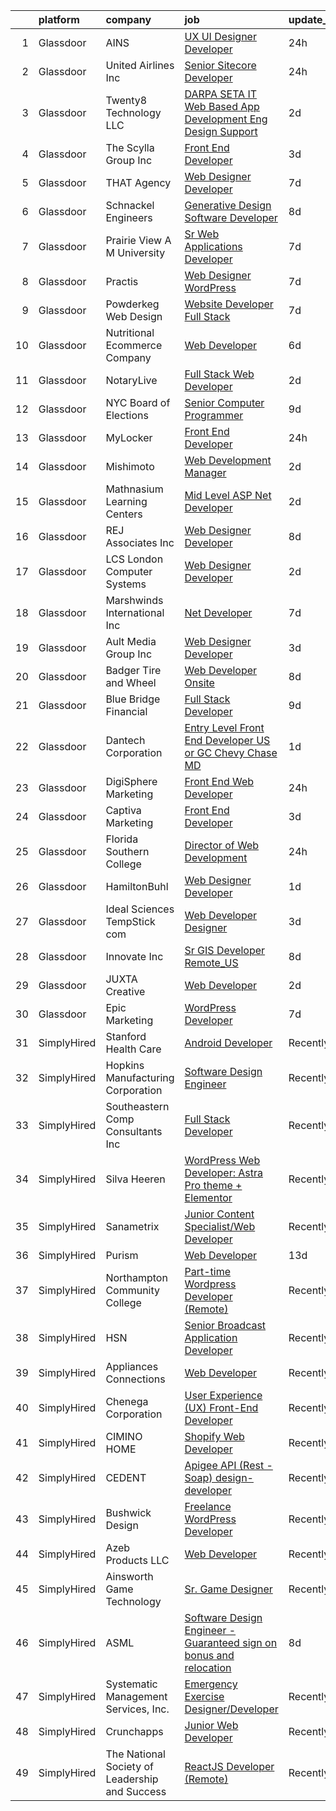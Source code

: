 

|    | platform    | company                                        | job                                                                                                                                                                                                                                                                                                                                                                                                                                                                                                                                                                                                                                                                                                                                                                                                                                                                                                                                                                                                                                                                                                                             | update_time   | location             |
|---:|:------------|:-----------------------------------------------|:--------------------------------------------------------------------------------------------------------------------------------------------------------------------------------------------------------------------------------------------------------------------------------------------------------------------------------------------------------------------------------------------------------------------------------------------------------------------------------------------------------------------------------------------------------------------------------------------------------------------------------------------------------------------------------------------------------------------------------------------------------------------------------------------------------------------------------------------------------------------------------------------------------------------------------------------------------------------------------------------------------------------------------------------------------------------------------------------------------------------------------|:--------------|:---------------------|
|  1 | Glassdoor   | AINS                                           | [UX UI Designer Developer](https://www.glassdoor.com/partner/jobListing.htm?pos=103&ao=1110586&s=58&guid=0000018200a30ee491dbb8f1d61cf156&src=GD_JOB_AD&t=SR&vt=w&ea=1&cs=1_5fbbc01c&cb=1657868062822&jobListingId=1008005290740&cpc=BE35796875A68D35&jrtk=3-0-1g80a63pckhq8801-1g80a63pqghre800-31dfa51b207390a8--6NYlbfkN0Bcr26GrXoQrT0Vg7_C-8puRcYjYF07PKkszPacc_DnVIYYu5WKRhmp_eaMR9QWrlQxBGJxiB6HOLDb4iV_YAxQob33wGN91enQ_AscMBb6bYCiVeDaYuTen-SdddWchvimDuzbAoUG6T6BK5YU7ez7pjzqOSyW8kgxerBoEwAXx__Lc56BvRADW4HeGAMuuITwFCBpgbmz9RtptRfMcejtwUSvstNQ8rP0IPx-dBC89QXTVdPRFK4VMTxU0m9OfoATcfSl_PvFctXUIqWu3LZpalLzcDGYjGxo_MkmY01cNZUav_f6qAs_PzXEnWr1ryK6DCZugVtCPFR5-cUSY40uA7eeBMc9gHjdv6Qcn3YkHECQtBk1JHXLLpD2rQWktYVxbtRMgvMCZ4xzcb10pnANzdahGp6Q4C1Xy0qLYocogI08DY6ysjiZYSDyv7r3rrXZkhWxHyekwFqtKg3Dyrt1eVw9wARz7FmOrnEYDwbD__qYpp47zfj8YCrNSrn7SuvBzsxkaWc01A%3D%3D)                                                                                                                                                                                                                                                 | 24h           | Gaithersburg, MD     |
|  2 | Glassdoor   | United Airlines Inc                            | [Senior Sitecore Developer](https://www.glassdoor.com/partner/jobListing.htm?pos=112&ao=1110586&s=58&guid=0000018200a30ee491dbb8f1d61cf156&src=GD_JOB_AD&t=SR&vt=w&ea=1&cs=1_c0c2c008&cb=1657868062825&jobListingId=1008006023020&cpc=022796DF6CE1C9E6&jrtk=3-0-1g80a63pckhq8801-1g80a63pqghre800-dde4f99f4f4d5699--6NYlbfkN0AbDU5HaoNpE_Uw1Qou_OA16xn8WTljG94FgmZgIobHcJARH5UAV7wVeqNjbom3ZcTExrouX1Q_9CNXjgR3XRFa6KO6w9Qt5hKSx8M6_ezJPgzAInzBKx5785MKWhb0LAVFY9rTmDR1osFc5_OoL3zFhrt727MRJ5pEe5rQk5BjTjJY8FREp870_Pcxpx0_-1ZEZaNQHCO__xxm47gbrYXlRwJjDCzvN7dUA2COTdl3dtwdlMIAeYHkVPJSJqB3r5D1qnhQk0470e1W9mw5HJFwsHklL5ejVh5uzsbumlWAYMYsAxlLJTIiajvR-8NLFxp12hlu2luT9yj47_ZsnMZYbzm-q4qOGi-HfvTL1wxThIksH-YZLDRAwdqGTAJ_r-OYVuAJesFLc23BjX6E7lPaRvTQWm4zx5VTuDWesIKI7jcGKm2wbfmwTyXtLojTOvAr1-W-10onOvceoewvyNGHJMr4-pkc5C2J9X_6LEBBuCblD4eC-ay-rQMZR8k39a2SR2HEPnS70A%3D%3D)                                                                                                                                                                                                                                                | 24h           | Chicago, IL          |
|  3 | Glassdoor   | Twenty8 Technology  LLC                        | [DARPA SETA  IT Web Based App  Development  Eng   Design Support](https://www.glassdoor.com/partner/jobListing.htm?pos=101&ao=1110586&s=58&guid=0000018200a30ee491dbb8f1d61cf156&src=GD_JOB_AD&t=SR&vt=w&ea=1&cs=1_d603483b&cb=1657868062822&jobListingId=1008000535515&cpc=4975F0A44038F145&jrtk=3-0-1g80a63pckhq8801-1g80a63pqghre800-263bc1a53e67cb8c--6NYlbfkN0CvahHJL5dpwIe5nlYo2UZJB8CTXAEl9vJAxrd3EfdRQTsMSQezOrtT53ImGk1XlX-yY_86hEhTNt2F3eMfg_WgO7sZRVXd2ct7ksoRMp2Js180p4vSvhZay1yfTp39voC5MrGzNaWdQRmuFZpPhPqTZ9JSEm12v_QJnvxAEgx6-9wZfWElHgkadElw-mFyjLB5ILlS4ClfbBvWsnCCHsjuc1dEtvmNTc1SQdXkj7Bdwb7XxE7C20s9Y_Bb2qJT_e3wDCJ41_oEocyOfyA12UnG-NZL2frubtrDgl4MeGftAaJsouVYH-ZKa6WX_wqoqSMnycv6IRME0f6BnVv1yby4Nl2bWU60XESURNHgMLGR28t8dWFXrYXtUvfbB94KEwuBVSKZhz4_OlpeZeI49AkWjr6etuRAmopC8w8lQrovHCeW8H_hhW7NlInkrhVlVhdZulyeI6P620EpVoFsWpXEj8_prviGnLbpQwxFdX1etSjRJ4mkjJg5EYHpJ4WZhwNgZ70RsmWrQw%3D%3D)                                                                                                                                                                                                          | 2d            | Arlington, VA        |
|  4 | Glassdoor   | The Scylla Group  Inc                          | [Front End Developer](https://www.glassdoor.com/partner/jobListing.htm?pos=127&ao=1110586&s=58&guid=0000018200a30ee491dbb8f1d61cf156&src=GD_JOB_AD&t=SR&vt=w&ea=1&cs=1_c4e682d2&cb=1657868062827&jobListingId=1007998118151&cpc=9952A63AB06E78AD&jrtk=3-0-1g80a63pckhq8801-1g80a63pqghre800-519356af99de631a--6NYlbfkN0BzyIYrTMR_AjNKh_kvAG8N613gtHPANQ3sdLTkrtBd-xkCCUeUNGN6ZhfZBkUqAVSYqazTmBh0skUYJBrusvyL9fluckOKELmbJSPfnBdppbLTzM_72bUu_bomAmBTulfBjIeq-lTCrO-zNMkprFGlTX6pk9NUx9A22yzDJgETJCL0naTgV7fmkEVMI_eayNiB9143eOkAjST0B3kMlX2yPmrpalgUcw8anVpxD904Rv5T_ypc1emffsgsGievQ1ESDGjEnRuzAdemNn9dlB4HOkh5Y9e-0R8iP-ndynnhVTZP74i5M5SzDxLIEIhj-l4qYUKGiXnZVv4UNMNUnmIB7ZZdLqEL7hV-OvizgCR5zbVIcIYQmHN88RtzHvfLTSLo3QP9Nz6Dq5CiwbZmPeN3-jkkZfA6ivu5ojpz57Z0TwrzOXLm5LhRKruPfArmGKCao9QoQN_2E-SboMj9h2eftQjqwtzPBv36aUR-xfq7PPYlt0b7d56Y)                                                                                                                                                                                                                                                                                  | 3d            | Winchester, VA       |
|  5 | Glassdoor   | THAT Agency                                    | [Web Designer Developer](https://www.glassdoor.com/partner/jobListing.htm?pos=119&ao=1110586&s=58&guid=0000018200a30ee491dbb8f1d61cf156&src=GD_JOB_AD&t=SR&vt=w&ea=1&cs=1_bc103a0c&cb=1657868062826&jobListingId=1007990020797&cpc=9EDA28EADF1DF7F0&jrtk=3-0-1g80a63pckhq8801-1g80a63pqghre800-0c50c41ba30ab75e--6NYlbfkN0CNPXhQHeQmpFLG1zbnVry6FDwS6k36Zx3mOturxRE7VTwd-PHBCgegvK6MSUCpLPNO5VeDiSWy4Jg_X4vF36py9cvxKfHCa3YoYBIzWKw3WHI5I-J9NyizVTVDg5tcklXjn-A-4m5usbuY75GunOoLcnQEC6itfPuGb4uBUW9zcmWdS5i-3rDgLi_VQXhNEa8GZdloI6WJ-bq0w1BP1kRrTq8oY3Allv6d6x0J1TGK-Ww7bYMHMcoEh-kEaosrfmGUBhf2OpxtQqMyzCTnLk1pweJIb5COhCwwpFNa-vUdrU-8XScnCItR6gGPSf4ElnVypcdj7u1FQrEqGVi3Yy2g8LgNZ7HwGsCSg4wGIUkEqERW6Fn-p7AVEiilW5tMHSXqCNpR5Rx2QdkEMwhPxUGLmY-ZV1gsqZK62ZOROVS_H5AsjrKCNgvk2Gt--QhubirTNjuCpbkeG5_zLrFy5qC5kIiKO4R36j6wc2HO3WhAXx_Mpr_73pe0mqxM_Pu1f30%3D)                                                                                                                                                                                                                                                                 | 7d            | West Palm Beach, FL  |
|  6 | Glassdoor   | Schnackel Engineers                            | [Generative Design Software Developer](https://www.glassdoor.com/partner/jobListing.htm?pos=102&ao=1110586&s=58&guid=0000018200a30ee491dbb8f1d61cf156&src=GD_JOB_AD&t=SR&vt=w&ea=1&cs=1_95f0bfb2&cb=1657868062822&jobListingId=1007987458836&cpc=356D09F0C08B1729&jrtk=3-0-1g80a63pckhq8801-1g80a63pqghre800-7e547bc3bbec425b--6NYlbfkN0BrTPNwjDoELvBVia9gkET74rNEsU_fi4RRK14NiMbuskwBmYiUl43ITcLe-zL9azDC2bpr2SCa5atbsWtVarJGFgRc_UdXsaXv9eSq5MhWIbYHXS2iNjxtl57jP_-YbQkWhoL7t-RZsYxZUoCrAWVDMEXxgRFdx9CQTy9-cnfIsIM4DpLEIpgy2J1BXSAbDoZUzKADQwFY7aO0H4fw1AcIA7hZbx7CvNWpsm9ZpPqPy_zTRdAIiAlqr1j9lacOhPa_NSlJ8naSaumrcPeoyg4sIapIuDCnIyZ0XCONe_ai37tA9QFhfUFIW1XLW1wSiNCFJ6fVd9EH_rBKStQordiI3B0lcW6w7cbCD5PlAQOSFfKN3NCrIE9rWmYC1pll1bCttAKmqlugtve-IoqfPAkkg9TUXz2Xj3bb46nHrlKPmm2-ZOrFkRW8mH-qlLnj4obbf-75JwGhpg8HVZdGQFlZM9kPd73K2jkOa6xDJY8vP39GFKiiikZVcvBrxi7OfjpiJPJ-tq-gPRZ79BnXZB-qhOORCVEO6Sw%3D)                                                                                                                                                                                                                   | 8d            | Omaha, NE            |
|  7 | Glassdoor   | Prairie View A M University                    | [Sr  Web   Applications Developer](https://www.glassdoor.com/partner/jobListing.htm?pos=113&ao=1110586&s=58&guid=0000018200a30ee491dbb8f1d61cf156&src=GD_JOB_AD&t=SR&vt=w&ea=1&cs=1_5127ebf2&cb=1657868062825&jobListingId=1007991587977&cpc=D2A6DBF304636DC4&jrtk=3-0-1g80a63pckhq8801-1g80a63pqghre800-3818b8fa689e7328--6NYlbfkN0CMMrwQCTGqxDMwPsqy_tpyMCXYMRX0KWyeG_5gagirnyQ5xAGHr_SEF97OYicW32KFUCmKNK-ISbjYDavTb3WW89oJvRiCUW_T8NkepFmSuLu7E65FFslOYjA9T2FiImTkRe2JxgZ_z0fi1vjLpsTgDvFUjzaeiwHwuvA8Res95K_3SDKS5lpUVrNrQ0jNB5Siv8_ioa2IBWdyw2Fkkj08Y8pPLe-mTwRIoA9UvLvI_oZxrMhGymVXSzk-k8iiqymJf49ssAX2Zsqe5E4j5oQIq3Vou1EEk8y94j9dkdL_fLurAXXY5S153TsnvCTWRVggRjCaJgBa1J92ReRhRUmtP3xdPZfayJcd6Wfd5Y_fxWkRCm1qQpVsVlBgNn3Ym-hXZwAgKI5_ytRxQ496I4VfCuK1ITOSXHjK8Dtt4KSZbrAGNDZjHhS2RZuUMdwGPaT6uwK9dNbdtiUe8T4YPJ_d)                                                                                                                                                                                                                                                                                                     | 7d            | Prairie View, TX     |
|  8 | Glassdoor   | Practis                                        | [Web Designer   WordPress](https://www.glassdoor.com/partner/jobListing.htm?pos=108&ao=1110586&s=58&guid=0000018200a30ee491dbb8f1d61cf156&src=GD_JOB_AD&t=SR&vt=w&ea=1&cs=1_20e38455&cb=1657868062824&jobListingId=1007989893537&cpc=6E56E77887FF9985&jrtk=3-0-1g80a63pckhq8801-1g80a63pqghre800-b83e3ad3f0244a34--6NYlbfkN0CPEiJEzZq4I_K6S6Q9VC1QMfIsI0INZ1UYi7vjgDL48do-bvsq3-GMN3KEosZIajNSI3JzVhNe65qgyXMt7z25L10GIP3zLiv2g09gd65qqfFZ_Py2byReBGzq0Rasw6PkH8gjqqIArsTaBnCQfIq9tYeDe5RkGKuQnPk_XU-t--RW9d9SmnVKmNuTlQyHDE7jX4b8c1o567EaqfTsPYLGGDh39M-_tKvD-F70ReryE1XR6fa1NSDi6XOjZozOOg372-EUbm5ji2ViGgYe7ao4ZsMVu6M7Uwv376xzeypyiwyoWSKBH4pDfkAJYpWNmUkUBcdaSiYVO-8SNP1E9ez0_qwJKoQWw8DAn0dCaDEIIc9nc5aQBEO3dUwJ0dETJLP65V1xR1hJ30hE5uyYIyWvAS0FZydT8MCVGfNLUJtGrh8F_l8FqBeitb5meVOQ25R0aZo_uY4YbF6VD568s_8RWa3VDruQeGpL-RDSKwHOc0oJjQH3E6yvwMvuMqcgNQ0%3D)                                                                                                                                                                                                                                                               | 7d            | Charlotte, NC        |
|  9 | Glassdoor   | Powderkeg Web Design                           | [Website Developer  Full Stack ](https://www.glassdoor.com/partner/jobListing.htm?pos=130&ao=1110586&s=58&guid=0000018200a30ee491dbb8f1d61cf156&src=GD_JOB_AD&t=SR&vt=w&ea=1&cs=1_29969b03&cb=1657868062827&jobListingId=1007990474374&cpc=87A0A889578C8297&jrtk=3-0-1g80a63pckhq8801-1g80a63pqghre800-491c2ddf3edc9590--6NYlbfkN0DLxniXb9xd09bch3T7EymxCrgj1jiT2kSu__xrmi42oF6tRRjGLgy9CZGmDIsvHBSjAa4W7v70jLAlWX-sf8Av2hmZvBbpVpskGJtN7cHrqtIjrcMrZ72Nw8cht5Phc63sdojj0ch0pUTScJacLXRSNrzUra7NTIHyWT96tyK2Nf87cVrjmU7OQGJVPIS8UBznrdsWvXsQgsVs2ubRKFkTe2SyX-JYzhqRZWpS6BcAXyD-PjoevfZpJkWz7POsVL1CaMlTGkmUANAtJcul_Hi0Zz7o9QTQDKARc0tcn-pDEnSNjL7PO4FKj2KiDh2WmfIkJx2auqDD9jWqjsHy9vxtfl0i-gwjyYQm1P51nhCbNN744515Oiow90prCLewdpdeTooqiJQm5vTwTvAls6qr65b_RZJwmprxNYYcO24ahdkRXtvWW5FHGf-ed29Wyb7PGYut8GUnFF1p-Y66Mu04uNmB-yD-wN7aaSk1PaHqBDajKXiPWbQ45X4ljhYyBQdqk2wZji71RQ%3D%3D)                                                                                                                                                                                                                                           | 7d            | Verona, WI           |
| 10 | Glassdoor   | Nutritional Ecommerce Company                  | [Web Developer](https://www.glassdoor.com/partner/jobListing.htm?pos=128&ao=1110586&s=58&guid=0000018200a30ee491dbb8f1d61cf156&src=GD_JOB_AD&t=SR&vt=w&ea=1&cs=1_7ff651dd&cb=1657868062827&jobListingId=1007993228839&cpc=149B3D5996025BBA&jrtk=3-0-1g80a63pckhq8801-1g80a63pqghre800-904547e86ef17f56--6NYlbfkN0A4hgeKHdLyHgzaskNEvl2xXMVaueUT71iJOYpLYISQUHyZh2WxViHT5mnb-z7mFqUHRHMPQi-LuPI5uYWZkZUmTwkKExXJ1dLLVNOmb0ng8-5gi21KMHjJhUdzmOwMykP3jAnewZMiyLu9bzVAyj0jk-grpGQH3HYpPuc7fqZ9uKNM2ARV0Gun7vBE5KeVMIRBjW1wHJAkdPK8thMhe1lZAUmC7FaIbzTbfhSqvBNzzSB8U-99cn43bjZZxT2jnUk5PNmNu74UoCPUzJqTTX-OpUYIaqKTiZp0--prrd2XcR2JoQDs3FlDtI0YHEReggGidj7CI8ayfnTPd7itu6-qUZoZYg8NVrevBP_1x9ZoYggMIgYqW0OUQsQ5XJVBccWJWnmODQ_8o4erIbaBGacflsTzah6Y00fTqdpuDSUza2LnxZLwAU7AHJqfvVSom2y2Cz4SXpGCK_yWZI1gcSf75uwSjvpUX9PYlAd0c49MaOtIy0g-nDAg)                                                                                                                                                                                                                                                                                        | 6d            | Mesa, AZ             |
| 11 | Glassdoor   | NotaryLive                                     | [Full Stack Web Developer](https://www.glassdoor.com/partner/jobListing.htm?pos=117&ao=1110586&s=58&guid=0000018200a30ee491dbb8f1d61cf156&src=GD_JOB_AD&t=SR&vt=w&ea=1&cs=1_69520fba&cb=1657868062826&jobListingId=1008000375797&cpc=878687325D2A5CC7&jrtk=3-0-1g80a63pckhq8801-1g80a63pqghre800-5b2329645c866d27--6NYlbfkN0At83X8kkdixnJSamndfxk2HpSvNgVyVMZKCbhG0LDmU7q2XBxd1sTiS7_7wWniVM3xdmRgtNvg8_JaqheuNjWm6f4dzWdgpGaWeVdEjkAnUK3AArEislUnyvfLtWJzQhENywvcD_Tzc8Z0JsUVZPl-KydRXM4YRAStw3Ad6Iva_70aCMCFmfiNKksbrbcT-IbuoKOf3knrDe8YZPpAmhCkDIG2e_btDBNI5aVD7t6H9badbsZlObofFtjnzKEQm1UJWGAqP9EwWm4pwXgtTkrkdT1pG5yva00AuQA2k5MEbS0Q3Q1r_Esv5rFDe7-xoJdgpAKV8EHGtBUKCLbd1apwhhH3dvtoQQ0YgWtt4xZqOF-Y1dpYaPDhbNvEJFEfP-gCLK3UDGlI5TpucaOwO5nydqszgrX2pK-KVvhI78xXxNSrS8WLcT38cordoZKjm-3yzIjOovOgH0KK7ZP9qmT_YGJnoyEZGbASCwbi2NRmOGwgGDumXx3GcKMcRWDtsXTUWiVmVSW1Yg%3D%3D)                                                                                                                                                                                                                                                 | 2d            | Nanuet, NY           |
| 12 | Glassdoor   | NYC Board of Elections                         | [Senior Computer Programmer](https://www.glassdoor.com/partner/jobListing.htm?pos=121&ao=1110586&s=58&guid=0000018200a30ee491dbb8f1d61cf156&src=GD_JOB_AD&t=SR&vt=w&ea=1&cs=1_ff5310f1&cb=1657868062826&jobListingId=1007984622536&cpc=179A63ACDFA89555&jrtk=3-0-1g80a63pckhq8801-1g80a63pqghre800-4ab94c3da27a74b9--6NYlbfkN0DqykH-S2gFMa5ASLo3uUg-GVqPd_alvnTTO6nlybJI6CRpwxwM0AD4t39UIx1ysqZYZCbXuJPhuCTOscUc08Aivx6UMESGiJmh6gBIdZTLuWuSaR1P6sCyF5CvubmShfJibRG696bCYX9Px8JBJGyybX4Ba8o6F5ZfbXak7ZW8v_6vl6TIEJXvaNxoc0GktgfMlpGCd-YQ2UwGfUqBr9SAyVc0gGyJad-IdG7IIZu8oXxAchK5iRocggE-LNsQ8xOYWwUqpXYHvzQF3eFAFAqgOkP9iSft-4rugLk_ZtUBNhzwdOrjbVJ6TGcde5OHHsTF0ygtqJm1TJw0L3YQ7DFQohV6QqsuDTgan7jY7INojwJvX7s2cEFHNxdfN7Y_pYRptq5uxsy2Dr9dm_oFr6rStNpjkCNsMxnPgNp7lXbEiiIWZ6Z8fpJ4KmfHG2kq04DvXziCMYZIIINaTI7QZgjhgvxCyMmGv1SbiNnZNHxqcDtNt_XG7m80BZfhfcgIz6WjIQgTwnsKSw%3D%3D)                                                                                                                                                                                                                                               | 9d            | New York, NY         |
| 13 | Glassdoor   | MyLocker                                       | [Front End Developer](https://www.glassdoor.com/partner/jobListing.htm?pos=104&ao=1110586&s=58&guid=0000018200a30ee491dbb8f1d61cf156&src=GD_JOB_AD&t=SR&vt=w&ea=1&cs=1_a899af67&cb=1657868062822&jobListingId=1008006138063&cpc=9900C911F071612A&jrtk=3-0-1g80a63pckhq8801-1g80a63pqghre800-62806aa80d6b26bd--6NYlbfkN0Bo_CM2a8GgFIiw_-9fb5ug3xmG_MFCzpxBl7ntROtVZVdEVkOeNu6_stXRnJLItvLqxoXOGOVOzixja82YYUWcP-YlwrEf-NKa4ABsnudmQjEGp_RJUHrkcoDeArAeAiTUXCj9mNcpRdyIYGxPXzoRed-G7YLQgdaetZBIRpwzawuEiUY9AN8Ftpt6hQIp69d0EhGLIm_hwdxfY02VVmNw4CaW7U6zjvWrsKvM-bpvmP4FU4FoHuWNE-OSMbRbUveLo0GclpnmkjLZbgUUCcQFC3-wWUCO7u8hF88THwES_FNs4gQd7tNtlAw1bRUwSbADuxCh8LQlZgVoOE8xPzHFbhBAD3mt3VWNFH_BzsvAkht3i6Cb2fX8DqruA_wfV3NZEGp5eFQhFQPCHdTpeeaY0trBRhJHELdlmMpg7pBnuvAbRHdqCPqQmK6oTtcJ8reQt3HMthddpzbYcaQRLvrUT-xTEgCpVS08Lv_5fzsBeVUA-Cmsym_kO5i10dUHBKwBGEUayxSzZg%3D%3D)                                                                                                                                                                                                                                                      | 24h           | Remote               |
| 14 | Glassdoor   | Mishimoto                                      | [Web Development Manager](https://www.glassdoor.com/partner/jobListing.htm?pos=114&ao=1110586&s=58&guid=0000018200a30ee491dbb8f1d61cf156&src=GD_JOB_AD&t=SR&vt=w&ea=1&cs=1_7ce86cad&cb=1657868062825&jobListingId=1008000509045&cpc=19A63F97CDAE9B19&jrtk=3-0-1g80a63pckhq8801-1g80a63pqghre800-ed8d4e830c7beaff--6NYlbfkN0BK9GXDcakwdiqmeo8o-2GvkYnmPkq7xevAHdeF_847qkpPJo8-WyfGJdNUoxEpIDRoAlZ6wLv0J0HGr7s4obl0pTwORhLCdT1_bHsgRdm8zsh1ayd6O9xxrShoYcOA-FY4grsJ07lpNN-cdY2N7IQ1AvMOOZq9aSX1yAeBxF739pvnrdRIAPIRDxh1X0Cj1nwDXWy-sxTYnpLDv4sVkVcAMNhDQtjNjq7sYV46kSsEW3nd6_jhXuqbSdvG44NKEIpesykVgtDoNIApruBa7OhVyPBspwf3SzGZn2csHF_97JbujaPxbDPHwq0Gva9cy5373FSOvlcXwNafHU-Y_nLt05nli2G4Tzm6dXyCvf0G4iH2dQJV8BBfHuDlAlxM1-1CSk1cdOX0Hmgn_g9FtjY5E9EFH2h4rz-h9PfCjG6HUFMnYBta7FBPBRs-m-rJCAjlfkBmdH5C3zU9Mva4NP1wcaY5ww1L1GmBlQS0n-4Vbg%3D%3D)                                                                                                                                                                                                                                                                                  | 2d            | New Castle, DE       |
| 15 | Glassdoor   | Mathnasium Learning Centers                    | [Mid Level ASP Net Developer](https://www.glassdoor.com/partner/jobListing.htm?pos=106&ao=1110586&s=58&guid=0000018200a30ee491dbb8f1d61cf156&src=GD_JOB_AD&t=SR&vt=w&ea=1&cs=1_3e7d0807&cb=1657868062823&jobListingId=1008000833462&cpc=BE35796875A68D35&jrtk=3-0-1g80a63pckhq8801-1g80a63pqghre800-999e3c036e782b4f--6NYlbfkN0BPvhgHtI0uoBVUccds8hxRqEF-XqZbPZC5uwfYkU5cx18A8NZLCYVYNF0UnSp9H7YVeEHa9VvaH7v2cgW9eh-v1OHqPozGHnH3sbVU0J93QQ6UPPK1Lyl5MBXODZsOl2AJ_twl0Ey0fak5JVE4Nfj5bb1lQ2oLyPFx67x7EX2YOprcAWahO1a-cnaKy4vZvz8xN_KNj0iulJCKFkL8y0_HKjxvt3EGAGsGTwwZheARo2m1luN4JCCuV4cEjAiT0pTrlgw4G_osLS_76SxCx8Ej2wxrdySCp2qNNOWWUsAraWy9VOpA50reb2P1Fqu9P9J12Jmuc8hwU2oun9GGihZPbZi5FgCmGbxZZxudkv_1CyWU0H6kjJ426qZC3YSqZX58seRnrHUM-CCMBeF1AtxmKZ3iCdtduzM7NiHgwphOXBKt0U9fJbvZHQVza8zMtiDhTLl0fFvbzKfrD3T259XSbgi_YKKx4c4D27imL_frBuqYeQOwCZ93DZkF1mqahqH39DA3YUCKgA%3D%3D)                                                                                                                                                                                                                                              | 2d            | Los Angeles, CA      |
| 16 | Glassdoor   | REJ   Associates  Inc                          | [Web Designer Developer](https://www.glassdoor.com/partner/jobListing.htm?pos=105&ao=1110586&s=58&guid=0000018200a30ee491dbb8f1d61cf156&src=GD_JOB_AD&t=SR&vt=w&ea=1&cs=1_b57e858d&cb=1657868062823&jobListingId=1007988000128&cpc=88C71AD61D38E582&jrtk=3-0-1g80a63pckhq8801-1g80a63pqghre800-052e4508faa82851--6NYlbfkN0AF_bfm7gzr-f4HtFIOaurJ6VoJjpjfwwjpbPTStdJTja__rm5RFnvmIqP4IgP5Pe_UU-mMrW9psE_3WYuQ8Ej17TjZ_ZnA4Ef1kqQtaP5Yhw0aYQ7OXMBUsZ5R6ikwFO_ZxKqfT8jnjqHckvi7M8tWk6QVmuJpZbrDpHBnb4jmRTPIj_Jz4SB2p32BWjrn7IN2n-6ekHcL5qMNKMiUb5q3Mm76SfzBdQb73WQlPWipM-w6ETiXZtKBobenrSE_n_Mdoc8Dpg36XIseuhvIyF4UKYO7bHnqZNk5W51lxsLJCwWmxGcc_ZDqjLbY8p59Yl6pesje5DgtHlv8LGMaylw2FSTgxSRprQvpPj4nsNkVUL_mMWfRJncX8UMjs2pOK9lLLRBxEw9QCEIOYCqvwQTkPZKKdE5HxPl8ngahIJzWrrbR8pgnV1dv09_0Cea58PlWlDck0Ua8nxYBihGDoxHmzE0EuN4bpBIBbKeQiwffh012U125FfPddWOxW4gAIYw%3D)                                                                                                                                                                                                                                                                 | 8d            | Fort Meade, MD       |
| 17 | Glassdoor   | LCS   London Computer Systems                  | [Web Designer Developer](https://www.glassdoor.com/partner/jobListing.htm?pos=124&ao=1110586&s=58&guid=0000018200a30ee491dbb8f1d61cf156&src=GD_JOB_AD&t=SR&vt=w&ea=1&cs=1_e2bf0eef&cb=1657868062826&jobListingId=1008001138114&cpc=F5E96E35A1725171&jrtk=3-0-1g80a63pckhq8801-1g80a63pqghre800-20fac715a4d08758--6NYlbfkN0CckLY1Y7Nzm7RAXoTq-bvgsovIKUj47znE7HlWw5vlrDWT7l6GaPFsZiavTqzdiZeZi9glmWmmE-zEFuTrHOkKGbDRalwpHkHunrQbSJnghSljzZoxN10eWEe51SyDTd_v6gR2aqyZsvnOpOuliOsq8TWbrtbkJLvtnpvEGhT7zP7E1SFvGopt0_r86PHlcmpIdV4ikFJ9k-zDZ49wvHBQ0LO3W8q25NdBqvj9wYJPKU-fVxf0xNcLJ17N9KTWa8AoAjGKTnVXsYuIVJ8lY8micoNGVokqOC6s0LqLUyEk2xhmwVbUL-l7pJ7GSvIIbT-3OZGHEr6Vov9hE5qqxL_uYtqzAxT24TgYUZiYiX3FW6T7kfKIOGPUPwkFywMsZJIeEheb05mcLW5x7devggMADWBfVe8O8tIGDdQwUCMQFjS1RMWE88bxn8XVV1d-6prmfoh5RPVDvP5TcKNkM1FimGFFxYmpiJFElz2Azz_HN7wChfcNOT0A421qNPoUsf2PdTCGuV5cT6yfvOSHmxXT1ObtH-A5WGQxcmyE03ZdMtbrnRasT6f4lTjJCkTfKknHut9hHBYPK3ubPQUyZAP4ncM5B0qmy-myq1SW2nC8n34-C7XF8UB-LQ5sj3IHcQoIkd1r1fZY_8UFDsr2ppjAdew9sc5zLbvVct7JxpaYbQIKzZSvEww10iBMcQpJk2SNhR4wdw3qgsAaWdEEvLv6Qv6VWDB1QBw10rjpage98Qz0wYOKp9m3Q6kW-pM4b0o%3D) | 2d            | Cincinnati, OH       |
| 18 | Glassdoor   | Marshwinds International Inc                   | [ Net Developer](https://www.glassdoor.com/partner/jobListing.htm?pos=122&ao=1110586&s=58&guid=0000018200a30ee491dbb8f1d61cf156&src=GD_JOB_AD&t=SR&vt=w&ea=1&cs=1_d3cc862a&cb=1657868062826&jobListingId=1007990105132&cpc=7F406056C5176881&jrtk=3-0-1g80a63pckhq8801-1g80a63pqghre800-2b70bb90dc8658e4--6NYlbfkN0CULH8OXO01V680ZQ5r_SWFXyAWKva-AT3ARpFnZsUi1tb-kUWjJ8kvsJcRq59_CKb6Fq3N97NOYWQqkIDr_q5s9a5UHIAHrMcLeKBY9kxZx1PjatFQ91xCHchTkh6zj-7S-ASGBZ-VvY55tExrJzSTVzGuni5FRU_gkW5Oc8R-cBw28RW3r6j1tYvNgx_WfSPKBzRb3PsRN1p8ec9I2Rl5c9gHnOlGz29898oFuzRrN2ou7kKgZQeoFj-kuBTCfmQBzDIcv7-JZCzNw2HhBRleuXIl0GBgLvciRUdHR3bizS-kf6Oj5Dolo4LX4qJzrpiwUsa7T8KLMkGWp56pr5CbzsNaObqcp_2bimuP2Cv5pV5zcQpsuPU0x3_Ps14zzBFxhkdyht8l1xLRrn8LGsMxFRKp6CrDGkBAIxWARuKcu_A5tJcfTjWiqsEhA7RNqTH0N20-hSJ83qtMPwRVo_Cnsx15gDyE78Mwuj_uKKtlA_65J-RLthPw)                                                                                                                                                                                                                                                                                       | 7d            | Utica, NY            |
| 19 | Glassdoor   | Ault Media Group  Inc                          | [Web Designer Developer](https://www.glassdoor.com/partner/jobListing.htm?pos=126&ao=1110586&s=58&guid=0000018200a30ee491dbb8f1d61cf156&src=GD_JOB_AD&t=SR&vt=w&ea=1&cs=1_3ac6e963&cb=1657868062827&jobListingId=1007997941053&cpc=75B6770C194DCF89&jrtk=3-0-1g80a63pckhq8801-1g80a63pqghre800-577259ddd1dad385--6NYlbfkN0DWtRa9NJfjQIs4MWRRqD4F41esfMsK79cV24t80VXfzUKS46AXk09jQOiBJrg8ArEq4InMTyQSQEyDpHxuoE0-f8I-JPxV1STs2eZl-esMO16atqs7DhwNLvWvDCCSrEzkStaCOuNrV1vJblcA2pSFwSMFVkt2SmvAltjpDk7px7JFm38wdu58EXRDTvg_EHCxPJnTGNX-Qe-9SKLgl27IfJdjkoDR5h4rocgMbo4KaPmvDySGW9WCmUwBkt7sjNLwM67mYFh4rqmu4XeW_wAWpgwaqQk4ngsd9sgkogUiq5DAuJ1ZiJygIc7pitOsqBIIN1QGMLlfEV9JQCDpXsMfXgX7kuaas6nhHTKQb0Z144-HAqJj0pULIkoBT55jUtBORu5XdfxsPQZmTWVVN_Jmdk56xUwbPofV3nwVLWRge2_pQAm6kvNTeI95osZHQDtpOdgtjeyTgNq7nng2GbgQvQ9rwrktQD5C_Hg1FbQS2RtSICNau_KCunObC56FvSM%3D)                                                                                                                                                                                                                                                                 | 3d            | Los Angeles, CA      |
| 20 | Glassdoor   | Badger Tire and Wheel                          | [Web Developer  Onsite ](https://www.glassdoor.com/partner/jobListing.htm?pos=125&ao=1110586&s=58&guid=0000018200a30ee491dbb8f1d61cf156&src=GD_JOB_AD&t=SR&vt=w&ea=1&cs=1_a174f309&cb=1657868062826&jobListingId=1007987910289&cpc=632C08DE5A4EA969&jrtk=3-0-1g80a63pckhq8801-1g80a63pqghre800-598679a643a92969--6NYlbfkN0AH1BAQl_ipw3jOQrCH90jLh_96kA8B___x3WmkCKkQAD4DpYu3ZArwNNVlQXsmUaamul6wzLR-0z12cQzD8D38QfuolcBn_AeH8aljd87mHUTYVBNiMm3ZXiuFGBAnqPQxqQbHKMQ9QAtBXz2-QOgujxhdjdT75o6_p4_nTf4_tGs7ggnQKuwzw62m9FR4FgZTBVxeIbAW-cVcX5lDYwiJ5aXIg3AHIYHIkdbMxXgKJ9nPeNECGidjmGx2GaQzbqhGpqMSPBI-tgorBhFLWIPRiCQDhDssc0ImY4m9nMLJ-wO_sCKwMsOZjAudmWmvQ0OsvJOXKdwxga4rDkcFA0dmHBDp3pU8CfuLzf576JE5gLSbXM3NE8VOYFO9NsWJc1fdKqcaSGQ1kf6MK0ZFKPulaMsvV-ieQPbgqT8lvEkcxnOumhtTkGwxGjNb7JvBJdXfYltpP06H4Ff2sFNGpRcCjLeyZwdAdYzPISbdUCHq64IHX1-8M_mhesPIdJeffSg%3D)                                                                                                                                                                                                                                                                 | 8d            | Jackson, WI          |
| 21 | Glassdoor   | Blue Bridge Financial                          | [Full Stack Developer](https://www.glassdoor.com/partner/jobListing.htm?pos=111&ao=1110586&s=58&guid=0000018200a30ee491dbb8f1d61cf156&src=GD_JOB_AD&t=SR&vt=w&ea=1&cs=1_9d7e91af&cb=1657868062824&jobListingId=1007984817190&cpc=9BAD89CD83072753&jrtk=3-0-1g80a63pckhq8801-1g80a63pqghre800-8ac2f03f0a819855--6NYlbfkN0BSRaD9lfi1M-m-XYa9IC6MRYUjJVM8kj_LyTpm99senwpEhSZO9IL_MADRjGyq_TAt4BilFCDJFOZruggg2sBOC5UnJ1paK8-OVPqsnQ2Jr2NkQDoWbxYsFSHBpfKV4AK-sFhj5zL8Nwk4sMKB1rutU5i5k_xAkW0EvnO9tz7NhmBVJfzsLCYF_SevZsirH8Lu6q1Eaz3FJVMV56GXhGXRe1BNByxLGVpoZAL2PM7Jx2IN3nm0yZ8CzSHH88cQvgqN0B-is74UAZPkWqCDT4XWJaSKPhG6TQTrjG33tyl0GqtWTuWNa9Ep6bvxXJP3pCnZKVnUhKvHgIz-F2vKMkj-2SMoUPw9rg4koZsKRLeWNcGQnJujCKR3lT3ja_x9sn_FWeymlkoNghDO7FhUeryC26vNUoAAeLvRXKIK-wrppD4NE9_B8jXk-bV7nm5NtlmEV58KwddNLA0aOWOhKLpyEWj0M8rIoqcNuQMWNstUsM5dR0km_mtoaGMAYOCiRGU%3D)                                                                                                                                                                                                                                                                   | 9d            | Reston, VA           |
| 22 | Glassdoor   | Dantech Corporation                            | [Entry Level Front End Developer    US or GC    Chevy Chase  MD](https://www.glassdoor.com/partner/jobListing.htm?pos=129&ao=1110586&s=58&guid=0000018200a30ee491dbb8f1d61cf156&src=GD_JOB_AD&t=SR&vt=w&ea=1&cs=1_c1958ac5&cb=1657868062827&jobListingId=1008003064694&cpc=1160948BCBA38B5B&jrtk=3-0-1g80a63pckhq8801-1g80a63pqghre800-3dc97263f2c0e6ef--6NYlbfkN0Bix7FBf67wPreTmEV6iJoPjf6M7sWQRdpx2Wb_2_BACIeLLN8fmDiFfY5eiGVeP6sdsKfrqk6pf11hh7oRdrYn4l-R09E26gCLKZg_9TO-aqyXG-hQzG4TO74SGnn2H0JNBZorXbtGzwM5QsEEuISjS-4Pq9NzoUiMc4za6f4HDzazWsEa46-PaDsLt7A7D7wehRxI2Cr9DoAD7fSsYpjxzpupg6-9mW52fOXjGb0Lu9MAMZE7I0iMN-KuGA8jqKo4PR31Ph9iZeMFyNf6rk3-MWwL_C7WQCwLSRw5vC9Gp9mjWwyQIZ41L3sDDHYONzF7CIOIuywFGK_5bEPLcPH79S-8wNTNHTQ2TeVx97dUAQfVbpDgFndEjdXhaf3OHGV1umzQY5YZil3TZbKkI-nFhG3QjPsTkNGsVuuR9torKG_N8dxeFYBAUGFttp8Ia43-uHt90C5fJC-IsHuVzIj7A1w8jH5KuNkgXkaVJbcNrllOMt7fB-gcneyjsT1YMnK9g--Z7P5YlQ%3D%3D)                                                                                                                                                                                                           | 1d            | Chevy Chase, MD      |
| 23 | Glassdoor   | DigiSphere Marketing                           | [Front End Web Developer](https://www.glassdoor.com/partner/jobListing.htm?pos=107&ao=1110586&s=58&guid=0000018200a30ee491dbb8f1d61cf156&src=GD_JOB_AD&t=SR&vt=w&ea=1&cs=1_a88e80e3&cb=1657868062823&jobListingId=1008005534825&cpc=009A9C8147DF705D&jrtk=3-0-1g80a63pckhq8801-1g80a63pqghre800-c7236ad6583c8a42--6NYlbfkN0CHpSnjIPxMtekS58WZl5Olhjo2iWL5RjE_Boe0ccr3FtqYNz4yhG-OhbvmwbQBNgIQLaVB5alTATuw8r3ylTfG2tl3tEGQrr4pREN3zgiv9X4xzz3u5xC4s-BJIsmwnk_OnlzMJl4nDdPzxUXTBTGaFb-eCg6kCTGaXBkJPV7i_Y01BO5wqEYjXZX8c8Un-KNaScVVuyj8FJvoeuDFpJRx1ViLPoq26dYLh1dPyZKrXbEqx5t1DOmt3j3SMBJ4iorl6j9NonLB2M_4uabhgQTt8SIRDU-fnKowW6hM8Hpwioffpgh55nz-ojWazWajz1jfN8OA-MY_R9ie7kf9tV-25ZGGAFm1zw2lqFB-Th-UEP-t2E7mWYPcGw6vahCUASgo7LzeQs835uVl308gDLnBKdo4w5MXXJ3jRfxUk79R5JugDuhj3KdOa9jqV-oKjXQvO4MFROxs2Swg-Yx3voD3G-gFi5dzMNh-a3GIx2QHw_8aXTQArZ8QgW7lFVmzniA711kGk0bpHg%3D%3D)                                                                                                                                                                                                                                                  | 24h           | Sarasota, FL         |
| 24 | Glassdoor   | Captiva Marketing                              | [Front End Developer](https://www.glassdoor.com/partner/jobListing.htm?pos=115&ao=1110586&s=58&guid=0000018200a30ee491dbb8f1d61cf156&src=GD_JOB_AD&t=SR&vt=w&ea=1&cs=1_aec521dd&cb=1657868062825&jobListingId=1007997958153&cpc=14D5209370AEC984&jrtk=3-0-1g80a63pckhq8801-1g80a63pqghre800-e582144665fa1b4a--6NYlbfkN0DjPMguGPwvelv0Bkv-OlfW18zM8i9WM4MvDBRFNOmFNpTN-bZfCjkaAjB2PfcGKlSnmMhuyaPOftYwXCWVEM8Xg6eCMFH6nd3jrmNFK8HHaM8W4MlXf8pWhbQWWG1Gyj4XWoc4bTL1TP08lV1rZ7JW6hNEmkapLgqLW216ujeWA8AOAStjav0UdWjhmjJSAa1k5VIv5JUiBiuwhzSi_j8GLZrV0Im76DMIuyI26nEe0e0b8Clhud4lRN7EftT-l2GWZFcZ46T80CL9FEYB0zsn0m5nISeZAsmClUzJCqAYEungCoiEdhS7XLHQUJ3saDbYh22tBJK1Rgu0XzfikQq4FsDhsNNb8DO0zRT-7eeAg038imSq_jjeihV6ui_kkn02ZUxLbIblXRrIk1WzJ4fr_cKUU2SMMrI_3N7oUhTwy12FzMJKK72NJUoZTioUk--hjX7QGPp_Rk0VjXtAb61yZ-JAIQ991MKe9nDRBEgcXR13-AiE7enpZgQuyb2UIMtfA31z8vrhEw%3D%3D)                                                                                                                                                                                                                                                      | 3d            | Saint Louis, MO      |
| 25 | Glassdoor   | Florida Southern College                       | [Director of Web Development](https://www.glassdoor.com/partner/jobListing.htm?pos=116&ao=1110586&s=58&guid=0000018200a30ee491dbb8f1d61cf156&src=GD_JOB_AD&t=SR&vt=w&cs=1_5a37085b&cb=1657868062825&jobListingId=1008006062213&cpc=5D10E799EF7E9049&jrtk=3-0-1g80a63pckhq8801-1g80a63pqghre800-55fe566546762873--6NYlbfkN0DswSnGp4hb4V7UXJTXvqMZD1ZyEoLLrfYAEejPuN5tywxQTskNBCC7gNHngdyfQI6QgoKYxq2U5XvVP45jvmgbofqwG5p2Q2mLflnmXTaa6IiQsmls-QDiQhQTr_JwPerF48UOJ4Y2g39an7EdmWPngMPjZTgtRE2pNCY95bIGxZzeUtlRAFWkS6CCUOusaNN-A1XYIPyoN8y1JMbbdY7Qej00NkWqIwPnxBN7d2OL1jn2jnGJ5FMgNUn9gpDkjL-EuhfVPdDUvnMqNQDMT32yD-4gxFnJKkJVYw0C_Rrxj6Jwa6qlrx_kryIi6BbHKzJBufPzT1TrQDfVi9oj3tGXlhFhN0abf1UKOupk-MX14H8VKkFX4ZoRAp_XbgjBSWMJ8szD1DGlIs4kHWlEqj26ZAiEyeR9JuZqS8aJDNu0bsLmcjTmC099yRK90uKVd1Ofy-o0k8g-1laMny1rCM8c2vCU_dUw2IMBXs5JQsUvolEsDDQ2RC1E)                                                                                                                                                                                                                                                                               | 24h           | Lakeland, FL         |
| 26 | Glassdoor   | HamiltonBuhl                                   | [Web Designer Developer](https://www.glassdoor.com/partner/jobListing.htm?pos=109&ao=1110586&s=58&guid=0000018200a30ee491dbb8f1d61cf156&src=GD_JOB_AD&t=SR&vt=w&ea=1&cs=1_f3866b16&cb=1657868062824&jobListingId=1008003003384&cpc=B576E40E3A51D23B&jrtk=3-0-1g80a63pckhq8801-1g80a63pqghre800-5563826540536a65--6NYlbfkN0CsvGRZbeWXy7T_FdI8kH1f0ZYakdqkbhVCS9dk-U2LcSg9gEvnffR-pa1m4cQ-wxhGF4F_Ofbtd20eqzG3tdwg5_gZKVpk4xu9qpRzsLmyeHJFQaiXF4iby0tYjByf2cIrO99uh2L1yVlaJiZUuRV01HbJh9PbEL_9Hwu1lcuA5HFRu_tfZ1mSGAjEHGME9LDTRDFsR8OIAiB2DJBm5pMXs6y74ZFcJKV9AM6gglGv6t0BrEw0BNxZrXiCHAfyK3YZQPsmb-md1J7Pc0ESceW4XkbSppXT0HoRQBKR3AOpq7suA5kUxUj6BT_lmJuvNrm8PfjAX3cOjIX-9ulG22AOtKS9f8KR-AREmdeyCrCCW_WdgPdCgrQ3y3TkUYrbaUXIYkrE1_D3B3q8-k3_xoqbawHubp2Mf7rCq7zByV5io4gejVfalSRCu597OrFmiGUnJZ7_UuSb4BT6_JWCzJfsCwxSmP8r-EwHHgN8sEsj7rWUUXMSqIgKwkM6KgPxah4%3D)                                                                                                                                                                                                                                                                 | 1d            | Fairfield, NJ        |
| 27 | Glassdoor   | Ideal Sciences  TempStick com                  | [Web Developer Designer](https://www.glassdoor.com/partner/jobListing.htm?pos=118&ao=1110586&s=58&guid=0000018200a30ee491dbb8f1d61cf156&src=GD_JOB_AD&t=SR&vt=w&ea=1&cs=1_226329e5&cb=1657868062826&jobListingId=1007998462749&cpc=6BF42D0955AE9A34&jrtk=3-0-1g80a63pckhq8801-1g80a63pqghre800-0992c1ed5cbee973--6NYlbfkN0AuAjYKnBHsdkcMxrD7ZJITXxV72vImVt5xOyKRJQecNHkeJhImC_lTwGJmSscZnmw9FH-33Wks3hoJY4a0tLXXnXskKjt4Znh10WXPHm5B8cBcmAVOCPCeWKj7CiENazLOnDJalrgZJSgSgSk9LLTvCZrz3tNysIxyQGRkkerCVW71vvCFXqtldrTqHdhOUgHd7TcUFuL5cK_fthCswM1x8oP7BIEnxI6ktgR-tc_ueqbq4L4_qSwzOvWoE7HLoHj1jW5YAC_Zz6HRhwmJ-uTaYv-jBtOeK6HVLlqkClNCg2Uyw8FB-gQGZHezl82sQUKgO4qCeP7pBEaH8PKRE9jhsZs1PVIgIiA8ndABMfGv-8R3b2uhJu67jwk_24xJ44JKD1KKNlRF9FFFJFbddlQ6vSkvjAS8xmdYvBbHpnQ8HNbIPk1rCQyBy8S_VWO19nX3dOEgG8Az91YXlW9tiY7elbYQq54waiJ1dtQ5-ilo3wttX126LaYZdAohD9J36h4%3D)                                                                                                                                                                                                                                                                 | 3d            | Bountiful, UT        |
| 28 | Glassdoor   | Innovate  Inc                                  | [Sr  GIS Developer Remote_US](https://www.glassdoor.com/partner/jobListing.htm?pos=120&ao=1110586&s=58&guid=0000018200a30ee491dbb8f1d61cf156&src=GD_JOB_AD&t=SR&vt=w&cs=1_d0ab8685&cb=1657868062826&jobListingId=1007988036249&cpc=AF1E4A3695F490BE&jrtk=3-0-1g80a63pckhq8801-1g80a63pqghre800-30a22b573063ba5d--6NYlbfkN0AoVyl0Z5GpsU8Pgj45A4EeIowv7x5WSzAT0pLcY0odFE0teJMDGD44rqTm4NkFZ7JVNuPiORcdeu-VN09aC_1XcCKdwoPYF-eNOTnshXZgnewADpC4oSClfc-lkRIdMZD9nzm5U4y_-Lx8TSidJaD2AzvhoTRb2Qmm-gOTUGyG5m80cPFkvSz2isZMCHjxarW-SoQBtZRj-r37dcYxB_xV7GdPMzl9CepmbDv2z4vFi1H89tVwFo6v23t04pK65MmCeSWJ9zHoPoy9O5OsPC4Zwmbd6kqNPisNRS71xOwVy7GW0m77vlejPgMpn2RL_ru_8TdXN84a2IYYgRo9L1d_Clbxzgt37oU2iVRNFM0Zm-8QP1BkWQ8CQcgDiIs45fhqxk_wbY-2mqsrSbq6NuJXMG6KkUdvCAZRr4b2GeNyy4dUYdERnS-aBf3_-3OtS-gWVwUIPPpUBL9jSE2B1RERrsa-Ks_-TPPj5YwlOQs0MIZQN9U9ugcXVGwo8EBkaQIB_11ZXpzxG769ILkfu3R-NxOFezdODjPrCUXLzcB4cxcVSB7QV41d)                                                                                                                                                                                                               | 8d            | Remote               |
| 29 | Glassdoor   | JUXTA Creative                                 | [Web Developer](https://www.glassdoor.com/partner/jobListing.htm?pos=123&ao=1110586&s=58&guid=0000018200a30ee491dbb8f1d61cf156&src=GD_JOB_AD&t=SR&vt=w&cs=1_9d4df45e&cb=1657868062826&jobListingId=1008001173431&cpc=BCC169F53084E245&jrtk=3-0-1g80a63pckhq8801-1g80a63pqghre800-288cae05fad9475b--6NYlbfkN0BWuSCbF_bgEkXcjB90H_n0fax-3tzVQyNEYf9p9SD6E8qDMEmbsqVA7GLR0gaGGx8wuX_TQHKQs7l6q-vmCLY91oLRhwuB3hkNTI0BxHgdAO8cQAulyEp92zvt-ZbH1zE5xdPgzQsmlZt4rTBZoY5Vo4ULi_b11DHIGoviMDfKRxG2Up9vrChcBrsjzw70AX9a7sA_VXghjKDPbFpAyPgnN8L2EPVQC6acZjPYoX5pPiqtJtjPj0iAXfH_HMcYoW8N32b_31WDsBEy84-KSlXSdmHw1YboXkoMJWAEnAVI9608gy8SoCLYES7tJkWBidKBfU4PaHQWOXTQu0Dmd4hLKPWWH1wBXkbNqlrdaNhqlK30VbPIyrRuj6lxs2mCl52-Tu3XaoUJqHqPF4-S0mU5zf12tG369JSDWE7RojTB5_cRieGxpuTLG6TCgTknKC7bIfk_AGFXSNeFuL0Rz6L1APgmykXlf89cQ_X8Q1KgOY_v_wpE-tpMgppMKcp9ECzsw0vYqF2CcmU1aTChqM4zr0Iiw4J8t5J38RfOBykUStmR6R4HF-7We-AQvLs5V6jtOV0XCCwxNSoAy4ZUthSiJQ4Tdmu_8V0w8uUbcMgwSzLiPGB6z0wD_JF_fRBk_K9tV-z8eK5O1tYOzQWj0gGYGO40D_YqDFl9Bf2QB_OAZrxGKMdid48BKa0C5DmbQzCU7ti3oGVdPjNFfXrGsV30UrqysZSRgkgodAkT7WvzS4PRwl0aWPLW)                             | 2d            | Marietta, OH         |
| 30 | Glassdoor   | Epic Marketing                                 | [WordPress Developer](https://www.glassdoor.com/partner/jobListing.htm?pos=110&ao=1110586&s=58&guid=0000018200a30ee491dbb8f1d61cf156&src=GD_JOB_AD&t=SR&vt=w&ea=1&cs=1_96ea7aa5&cb=1657868062824&jobListingId=1007990384533&cpc=B576E40E3A51D23B&jrtk=3-0-1g80a63pckhq8801-1g80a63pqghre800-c2165f644a39ef11--6NYlbfkN0DAwgduWqBP7ymGN-lTADpinz2i-23XbRAyg5ywqS-MDSdSZv42EfqflhezEMQuQaXfIzMSsdqmgI8mM9OcZzkBf8IIpjva5MQZI0HWJWUmk_l3TfEv9NiKhmjARBiCxoCrl6v_s7ZMh1XTGBv6eHuniNprkiafJbxpjjzr1VeeC__HHcdK0v9IDvNGQnJR4PSsavbtuXhwXwu0rnvCWx43WPl5mSDBQz2vdocMk4Hwn1C-UFlanltSQWdUikQRImPUrT76CORJxcv53tzzpSfscvsJEqLbe5RPEoq6i_s4SFCF93RnvNP0VA2lzAlkmaLhPsr_oqVibCzKI_B2tOux1lX1tannPIQyqqTKqMEBOPMbjPRhhnUu0NmbrZ5MqCrRTvHWZkdHIKclFHFrrrwmcGzJrL3i9kf0teVQBGu7R04NDUqwzAQ7SXbvL88-ykybgT-yZVSsjjTVZdvbCW8634JGSgOUzqGlDBckQcaLpTgBQefGa4x7f23TIEZgp5w%3D)                                                                                                                                                                                                                                                                    | 7d            | Draper, UT           |
| 31 | SimplyHired | Stanford Health Care                           | [Android Developer](https://www.simplyhired.com/job/bixntMy0ujDioU4BjtZEEvVL_r_XDW95SQ5woSmxcbcU1YTvBsekZQ?q=design+developer)                                                                                                                                                                                                                                                                                                                                                                                                                                                                                                                                                                                                                                                                                                                                                                                                                                                                                                                                                                                                  | Recently      | Palo Alto, CA        |
| 32 | SimplyHired | Hopkins Manufacturing Corporation              | [Software Design Engineer](https://www.simplyhired.com/job/qY8slYaw9wD2ocnPC4HaJoxOS535kfd1g9te5vVup0OD4IWDFxIROg?q=design+developer)                                                                                                                                                                                                                                                                                                                                                                                                                                                                                                                                                                                                                                                                                                                                                                                                                                                                                                                                                                                           | Recently      | Emporia, KS          |
| 33 | SimplyHired | Southeastern Comp Consultants Inc              | [Full Stack Developer](https://www.simplyhired.com/job/YP1GvC7YrzQ2Nm1k5X_Vj5VH4eb-oWMpawr8Z5AUMbfoDP_2x5mNmw?q=design+developer)                                                                                                                                                                                                                                                                                                                                                                                                                                                                                                                                                                                                                                                                                                                                                                                                                                                                                                                                                                                               | Recently      | Austin, TX           |
| 34 | SimplyHired | Silva Heeren                                   | [WordPress Web Developer: Astra Pro theme + Elementor](https://www.simplyhired.com/job/-54OAIyMvOxAVh4E3qIBmQEEuSiaP7E8B6MRrXbBf3CnCadYUWcayg?q=design+developer)                                                                                                                                                                                                                                                                                                                                                                                                                                                                                                                                                                                                                                                                                                                                                                                                                                                                                                                                                               | Recently      | Remote               |
| 35 | SimplyHired | Sanametrix                                     | [Junior Content Specialist/Web Developer](https://www.simplyhired.com/job/LASvtJ11dROxqez-sYEpd2qXSuWQqILthJbMmanHb40p2RydnsCl3A?q=design+developer)                                                                                                                                                                                                                                                                                                                                                                                                                                                                                                                                                                                                                                                                                                                                                                                                                                                                                                                                                                            | Recently      | Remote               |
| 36 | SimplyHired | Purism                                         | [Web Developer](https://www.simplyhired.com/job/7nSiwg82iaRQygfr-0TwgYuNO7hczG5eFVhbC8UwMwzQc2stV-CN_g?q=design+developer)                                                                                                                                                                                                                                                                                                                                                                                                                                                                                                                                                                                                                                                                                                                                                                                                                                                                                                                                                                                                      | 13d           | Remote               |
| 37 | SimplyHired | Northampton Community College                  | [Part-time Wordpress Developer (Remote)](https://www.simplyhired.com/job/PDNWi651PzoF7ezAZLBxHpxA_Wspen46oIDWy-SUJ17cVPd1WFKQgg?q=design+developer)                                                                                                                                                                                                                                                                                                                                                                                                                                                                                                                                                                                                                                                                                                                                                                                                                                                                                                                                                                             | Recently      | Remote               |
| 38 | SimplyHired | HSN                                            | [Senior Broadcast Application Developer](https://www.simplyhired.com/job/l5Iont4S6BsiyCZ7wcL0mjV7SCryH52Fi524bwGJ3Wwd1j8D_8Om8Q?q=design+developer)                                                                                                                                                                                                                                                                                                                                                                                                                                                                                                                                                                                                                                                                                                                                                                                                                                                                                                                                                                             | Recently      | Saint Petersburg, FL |
| 39 | SimplyHired | Appliances Connections                         | [Web Developer](https://www.simplyhired.com/job/FTYdJ1w5p-ONBVRNVCt8d2IieEVPBqiTc0Iv9ToOfyPg1Fi5urtsZw?q=design+developer)                                                                                                                                                                                                                                                                                                                                                                                                                                                                                                                                                                                                                                                                                                                                                                                                                                                                                                                                                                                                      | Recently      | Brooklyn, NY         |
| 40 | SimplyHired | Chenega Corporation                            | [User Experience (UX) Front-End Developer](https://www.simplyhired.com/job/3n-IsXEt1Ddi3x2oK8nCIOTF5TVpFeGds1hTSpETaxIqeHXAnGq6aA?q=design+developer)                                                                                                                                                                                                                                                                                                                                                                                                                                                                                                                                                                                                                                                                                                                                                                                                                                                                                                                                                                           | Recently      | St. Louis, MO        |
| 41 | SimplyHired | CIMINO HOME                                    | [Shopify Web Developer](https://www.simplyhired.com/job/rs9ntpSDY3waHgdxfe8xMNomoEnjqmcFWQ-EHTda3HujS1i2Nk0GKw?q=design+developer)                                                                                                                                                                                                                                                                                                                                                                                                                                                                                                                                                                                                                                                                                                                                                                                                                                                                                                                                                                                              | Recently      | Remote               |
| 42 | SimplyHired | CEDENT                                         | [Apigee API (Rest -Soap) design-developer](https://www.simplyhired.com/job/1PlP0mnGhX7nQ5caSk6HsDRM6r_uN7sBZA4iNy6keeMAy3S55AWhkA?q=design+developer)                                                                                                                                                                                                                                                                                                                                                                                                                                                                                                                                                                                                                                                                                                                                                                                                                                                                                                                                                                           | Recently      | Phoenix, AZ          |
| 43 | SimplyHired | Bushwick Design                                | [Freelance WordPress Developer](https://www.simplyhired.com/job/cT9tazAs1RJDKybQmBhxG0cez39wk9YtXMULvuD1Jh9iVS3-uLQ0sA?q=design+developer)                                                                                                                                                                                                                                                                                                                                                                                                                                                                                                                                                                                                                                                                                                                                                                                                                                                                                                                                                                                      | Recently      | Remote               |
| 44 | SimplyHired | Azeb Products LLC                              | [Web Developer](https://www.simplyhired.com/job/ahClSnkMz-xw5PVleZ-kkeLE-GihJRGCWQalYXX1ferX4hpOQUt4jw?q=design+developer)                                                                                                                                                                                                                                                                                                                                                                                                                                                                                                                                                                                                                                                                                                                                                                                                                                                                                                                                                                                                      | Recently      | Remote               |
| 45 | SimplyHired | Ainsworth Game Technology                      | [Sr. Game Designer](https://www.simplyhired.com/job/rUJzNbGT_tFpObMMK1Z4cfAMxoI8aRS5lMyvNx570tr9ytBuN98kwQ?q=design+developer)                                                                                                                                                                                                                                                                                                                                                                                                                                                                                                                                                                                                                                                                                                                                                                                                                                                                                                                                                                                                  | Recently      | Las Vegas, NV        |
| 46 | SimplyHired | ASML                                           | [Software Design Engineer - Guaranteed sign on bonus and relocation](https://www.simplyhired.com/job/S6yLcSsjKczZ55ZhWTV6Z9yiw7blyOImpqR48XlLGcFKaO9NPpHlvg?q=design+developer)                                                                                                                                                                                                                                                                                                                                                                                                                                                                                                                                                                                                                                                                                                                                                                                                                                                                                                                                                 | 8d            | Wilton, CT           |
| 47 | SimplyHired | Systematic Management Services, Inc.           | [Emergency Exercise Designer/Developer](https://www.simplyhired.com/job/K67Q598TGt6apYi50JKCrunnHOEkdFTM_OXtSucrngj-Oxxr_9INgQ?q=design+developer)                                                                                                                                                                                                                                                                                                                                                                                                                                                                                                                                                                                                                                                                                                                                                                                                                                                                                                                                                                              | Recently      | Washington, DC       |
| 48 | SimplyHired | Crunchapps                                     | [Junior Web Developer](https://www.simplyhired.com/job/WCG3OHgVbBDAUjwPBcN_6NksBp6TgvlNJA5BKtraUn2U_yHM1Ue0Xg?q=design+developer)                                                                                                                                                                                                                                                                                                                                                                                                                                                                                                                                                                                                                                                                                                                                                                                                                                                                                                                                                                                               | Recently      | New York, NY         |
| 49 | SimplyHired | The National Society of Leadership and Success | [ReactJS Developer (Remote)](https://www.simplyhired.com/job/VVdD8FAdKgp6_paAbNzHGayj4JTf6wbif-wqfRKSx4DNnHw-wkbKKw?q=design+developer)                                                                                                                                                                                                                                                                                                                                                                                                                                                                                                                                                                                                                                                                                                                                                                                                                                                                                                                                                                                         | Recently      | Miami, FL            |